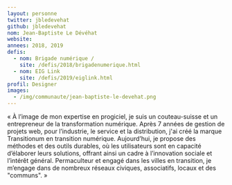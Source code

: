 ```yaml
---
layout: personne
twitter: jbledevehat
github: jbledevehat
nom: Jean-Baptiste Le Dévéhat
website:
annees: 2018, 2019
defis:
  - nom: Brigade numérique /
    site: /defis/2018/brigadenumerique.html
  - nom: EIG Link
    site: /defis/2019/eiglink.html
profil: Designer
images:
  - /img/communaute/jean-baptiste-le-devehat.png
---
```


« À l’image de mon expertise en progiciel, je suis un
couteau-suisse et un entrepreneur de la transformation
numérique. Après 7 années de gestion de projets web, pour l’industrie,
le service et la distribution, j'ai créé la marque
Transitionum en transition numérique. Aujourd’hui, je propose des
méthodes et des outils durables, où les utilisateurs sont en capacité
d’élaborer leurs solutions, offrant ainsi un cadre à l’innovation
sociale et l’intérêt général. Permaculteur et engagé dans les villes
en transition, je m’engage dans de nombreux réseaux
civiques, associatifs, locaux et des "communs". »
